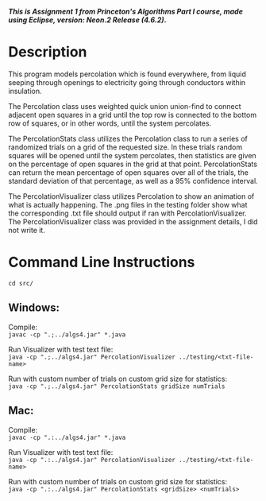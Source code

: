***This is Assignment 1 from Princeton's Algorithms Part I course, made using Eclipse, version: Neon.2 Release (4.6.2)*.**

# Description
This program models percolation which is found everywhere, from liquid seeping through openings to electricity going through conductors within insulation.  

The Percolation class uses weighted quick union union-find to connect adjacent open squares in a grid until the top row is connected to the bottom row of squares, or in other words, until the system percolates.   

The PercolationStats class utilizes the Percolation class to run a series of randomized trials on a grid  of the requested size. In these trials random squares will be opened until the system percolates, then statistics are given on the percentage of open squares in the grid at that point. PercolationStats can return the mean percentage of open squares over all of the trials, the standard deviation of that percentage, as well as a 95% confidence interval.  

The PercolationVisualizer class utilizes Percolation to show an animation of what is actually happening. The .png files in the testing folder show what the corresponding .txt file should output if ran with PercolationVisualizer. The PercolationVisualizer class was provided in the assignment details, I did not write it.

# Command Line Instructions
`cd src/`
## Windows:
  
Compile:  
 `javac -cp ".;../algs4.jar" *.java`  

Run Visualizer with test text file:  
 `java -cp ".;../algs4.jar" PercolationVisualizer ../testing/<txt-file-name>`  
 
Run with custom number of trials on custom grid size for statistics:  
`java -cp ".;../algs4.jar" PercolationStats gridSize numTrials`

## Mac:

Compile:  
 `javac -cp ".:../algs4.jar" *.java`

Run Visualizer with test text file:  
`java -cp ".:../algs4.jar" PercolationVisualizer ../testing/<txt-file-name>`  

Run with custom number of trials on custom grid size for statistics:  
`java -cp ".:../algs4.jar" PercolationStats <gridSize> <numTrials>`  




